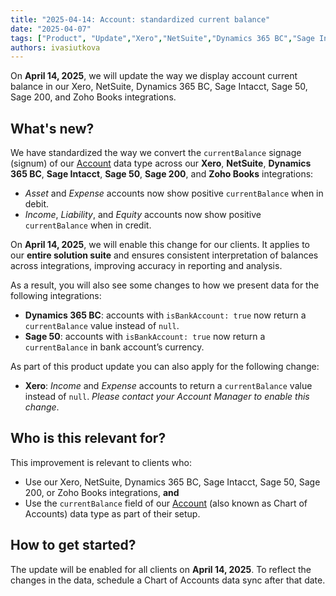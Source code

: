 ```yaml
---
title: "2025-04-14: Account: standardized current balance"
date: "2025-04-07"
tags: ["Product", "Update","Xero","NetSuite","Dynamics 365 BC","Sage Intacct", "Sage 50", "Sage 200", "Zoho Books"]
authors: ivasiutkova
---
```


On **April 14, 2025**, we will update the way we display account current balance in our Xero, NetSuite, Dynamics 365 BC, Sage Intacct, Sage 50, Sage 200, and Zoho Books integrations.

<!--truncate-->

## What's new?

We have standardized the way we convert the `currentBalance` signage (signum) of our [Account](/lending-api#/schemas/AccountingAccount) data type across our **Xero**, **NetSuite**, **Dynamics 365 BC**, **Sage Intacct**, **Sage 50**, **Sage 200**, and **Zoho Books** integrations:

- _Asset_ and _Expense_ accounts now show positive `currentBalance` when in debit.
- _Income_, _Liability_, and _Equity_ accounts now show positive `currentBalance` when in credit.

On **April 14, 2025**, we will enable this change for our clients. It applies to our **entire solution suite** and ensures consistent interpretation of balances across integrations, improving accuracy in reporting and analysis.

As a result, you will also see some changes to how we present data for the following integrations: 

- **Dynamics 365 BC**: accounts with `isBankAccount: true` now return a `currentBalance` value instead of `null`.
- **Sage 50**: accounts with `isBankAccount: true` now return a `currentBalance` in bank account’s currency.

As part of this product update you can also apply for the following change:

- **Xero**: _Income_ and _Expense_ accounts to return a `currentBalance` value instead of `null`. _Please contact your Account Manager to enable this change_.

## Who is this relevant for?

This improvement is relevant to clients who: 

- Use our Xero, NetSuite, Dynamics 365 BC, Sage Intacct, Sage 50, Sage 200, or Zoho Books integrations, **and**
- Use the `currentBalance` field of our [Account](/lending-api#/schemas/AccountingAccount) (also known as Chart of Accounts) data type as part of their setup. 

## How to get started?

The update will be enabled for all clients on **April 14, 2025**. To reflect the changes in the data, schedule a Chart of Accounts data sync after that date. 
